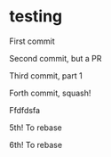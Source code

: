 # testing

First commit

Second commit, but a PR

Third commit, part 1

Forth commit, squash!

Ffdfdsfa

5th! To rebase

6th! To rebase